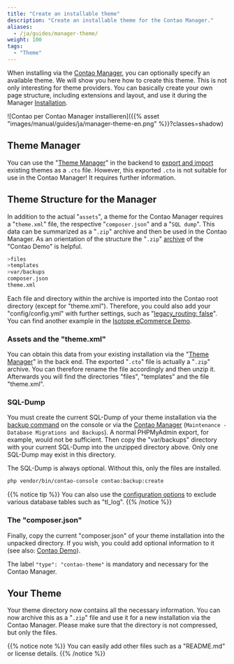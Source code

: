 ```yaml
---
title: "Create an installable theme"
description: "Create an installable theme for the Contao Manager."
aliases:
  - /ja/guides/manager-theme/
weight: 100
tags: 
  - "Theme"
---
```



When installing via the [Contao Manager](/ja/installation/contao-manager/), you can optionally specify an available theme.
We will show you here how to create this theme. This is not only interesting for theme providers. You can 
basically create your own page structure, including extensions and layout, and use it during the Manager [Installation](/ja/installation/install-contao/). 

![Contao per Contao Manager installieren]({{% asset "images/manual/guides/ja/manager-theme-en.png" %}}?classes=shadow)


## Theme Manager

You can use the "[Theme Manager](/ja/layout/theme-manager/)" in the backend to [export and import](/ja/layout/theme-manager/manage-themes/) 
existing themes as a `.cto` file. However, this exported `.cto` is not suitable for use in the Contao Manager! It requires further information.


## Theme Structure for the Manager

In addition to the actual "`assets`", a theme for the Contao Manager requires a "`theme.xml`" file, the respective "`composer.json`" and a
"`SQL dump`". This data can be summarized as a "`.zip`" archive and then be used in the Contao Manager. As an orientation of the structure 
the "`.zip`" [archive](https://github.com/contao/contao-demo/tags) of the "Contao Demo" is helpful.

```bash
>files
>templates
>var/backups
composer.json
theme.xml
```

Each file and directory within the archive is imported into the Contao root directory (except for "theme.xml"). Therefore, you could also add your 
"config/config.yml" with further settings, such as "[legacy_routing: false](/ja/site-structure/website-root/#legacy-routing-mode)". You 
can find another example in the [Isotope eCommerce Demo](https://github.com/isotope/isotope-demo).


### Assets and the "theme.xml"

You can obtain this data from your existing installation via the "[Theme Manager](/ja/layout/theme-manager/)" in the back end. The exported
"`.cto`" file is actually a "`.zip`" archive. You can therefore rename the file accordingly and then unzip it. Afterwards
you will find the directories "files", "templates" and the file "theme.xml".


### SQL-Dump

You must create the current SQL-Dump of your theme installation via the [backup command](/ja/cli/database-backups/) on the console or 
via the [Contao Manager](/ja/installation/contao-manager/) (`Maintenance - Database Migrations and Backups`). A normal PHPMyAdmin export, 
for example, would not be sufficient. Then copy the "var/backups" directory with your current SQL-Dump into the unzipped directory above. 
Only one SQL-Dump may exist in this directory. 

The SQL-Dump is always optional. Without this, only the files are installed.


```bash
php vendor/bin/contao-console contao:backup:create
```

{{% notice tip %}}
You can also use the [configuration options](/ja/cli/db-backups/#configuration) to exclude various database tables such as "tl_log". 
{{% /notice %}}


### The "composer.json"

Finally, copy the current "composer.json" of your theme installation into the unpacked directory. If you wish,
you could add optional information to it (see also: [Contao Demo](https://github.com/contao/contao-demo/blob/5.3.x/composer.json)).

The label `"type": "contao-theme"` is mandatory and necessary for the Contao Manager.


## Your Theme

Your theme directory now contains all the necessary information. You can now archive this as a "`.zip`" file and 
use it for a new installation via the Contao Manager. Please make sure that the directory is not compressed, but only the files.

{{% notice note %}}
You can easily add other files such as a "README.md" or license details.
{{% /notice %}}
